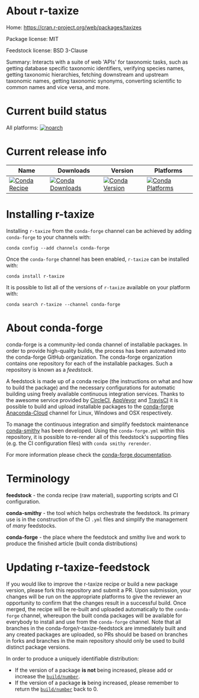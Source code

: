 About r-taxize
==============

Home: https://cran.r-project.org/web/packages/taxizes

Package license: MIT

Feedstock license: BSD 3-Clause

Summary: Interacts with a suite of web 'APIs' for taxonomic tasks, such as getting database specific taxonomic identifiers, verifying species names, getting taxonomic hierarchies, fetching downstream and upstream taxonomic names, getting taxonomic synonyms, converting scientific to common names and vice versa, and more.



Current build status
====================

All platforms:
[![noarch](https://img.shields.io/circleci/project/github/conda-forge/r-taxize-feedstock/master.svg?label=noarch)](https://circleci.com/gh/conda-forge/r-taxize-feedstock)

Current release info
====================

| Name | Downloads | Version | Platforms |
| --- | --- | --- | --- |
| [![Conda Recipe](https://img.shields.io/badge/recipe-r--taxize-green.svg)](https://anaconda.org/conda-forge/r-taxize) | [![Conda Downloads](https://img.shields.io/conda/dn/conda-forge/r-taxize.svg)](https://anaconda.org/conda-forge/r-taxize) | [![Conda Version](https://img.shields.io/conda/vn/conda-forge/r-taxize.svg)](https://anaconda.org/conda-forge/r-taxize) | [![Conda Platforms](https://img.shields.io/conda/pn/conda-forge/r-taxize.svg)](https://anaconda.org/conda-forge/r-taxize) |

Installing r-taxize
===================

Installing `r-taxize` from the `conda-forge` channel can be achieved by adding `conda-forge` to your channels with:

```
conda config --add channels conda-forge
```

Once the `conda-forge` channel has been enabled, `r-taxize` can be installed with:

```
conda install r-taxize
```

It is possible to list all of the versions of `r-taxize` available on your platform with:

```
conda search r-taxize --channel conda-forge
```


About conda-forge
=================

conda-forge is a community-led conda channel of installable packages.
In order to provide high-quality builds, the process has been automated into the
conda-forge GitHub organization. The conda-forge organization contains one repository
for each of the installable packages. Such a repository is known as a *feedstock*.

A feedstock is made up of a conda recipe (the instructions on what and how to build
the package) and the necessary configurations for automatic building using freely
available continuous integration services. Thanks to the awesome service provided by
[CircleCI](https://circleci.com/), [AppVeyor](https://www.appveyor.com/)
and [TravisCI](https://travis-ci.org/) it is possible to build and upload installable
packages to the [conda-forge](https://anaconda.org/conda-forge)
[Anaconda-Cloud](https://anaconda.org/) channel for Linux, Windows and OSX respectively.

To manage the continuous integration and simplify feedstock maintenance
[conda-smithy](https://github.com/conda-forge/conda-smithy) has been developed.
Using the ``conda-forge.yml`` within this repository, it is possible to re-render all of
this feedstock's supporting files (e.g. the CI configuration files) with ``conda smithy rerender``.

For more information please check the [conda-forge documentation](https://conda-forge.org/docs/).

Terminology
===========

**feedstock** - the conda recipe (raw material), supporting scripts and CI configuration.

**conda-smithy** - the tool which helps orchestrate the feedstock.
                   Its primary use is in the construction of the CI ``.yml`` files
                   and simplify the management of *many* feedstocks.

**conda-forge** - the place where the feedstock and smithy live and work to
                  produce the finished article (built conda distributions)


Updating r-taxize-feedstock
===========================

If you would like to improve the r-taxize recipe or build a new
package version, please fork this repository and submit a PR. Upon submission,
your changes will be run on the appropriate platforms to give the reviewer an
opportunity to confirm that the changes result in a successful build. Once
merged, the recipe will be re-built and uploaded automatically to the
`conda-forge` channel, whereupon the built conda packages will be available for
everybody to install and use from the `conda-forge` channel.
Note that all branches in the conda-forge/r-taxize-feedstock are
immediately built and any created packages are uploaded, so PRs should be based
on branches in forks and branches in the main repository should only be used to
build distinct package versions.

In order to produce a uniquely identifiable distribution:
 * If the version of a package **is not** being increased, please add or increase
   the [``build/number``](https://conda.io/docs/user-guide/tasks/build-packages/define-metadata.html#build-number-and-string).
 * If the version of a package **is** being increased, please remember to return
   the [``build/number``](https://conda.io/docs/user-guide/tasks/build-packages/define-metadata.html#build-number-and-string)
   back to 0.
